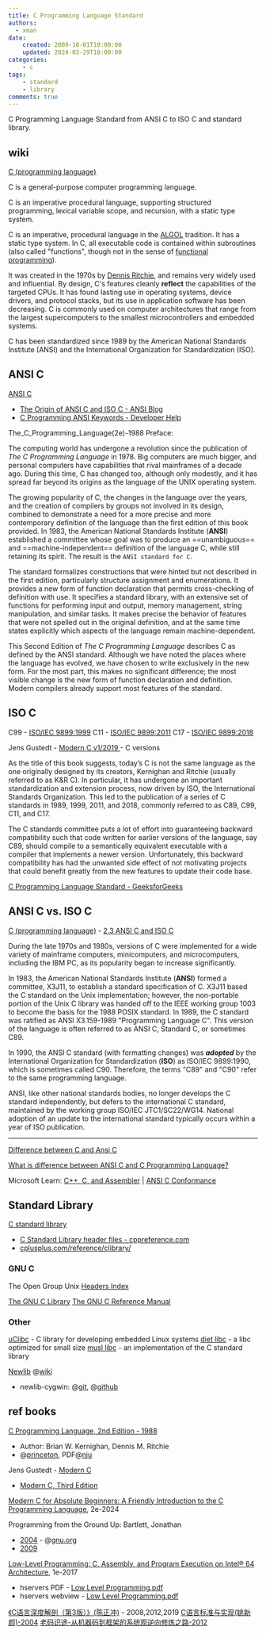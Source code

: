 ```yaml
---
title: C Programming Language Standard
authors:
  - xman
date:
    created: 2009-10-01T10:00:00
    updated: 2024-03-29T10:00:00
categories:
    - c
tags:
    - standard
    - library
comments: true
---
```


C Programming Language Standard from ANSI C to ISO C and standard library.

<!-- more -->

## wiki

[C (programming language)](https://en.wikipedia.org/wiki/C_(programming_language))

C is a general-purpose computer programming language.

C is an imperative procedural language, supporting structured programming, lexical variable scope, and recursion, with a static type system.

C is an imperative, procedural language in the [ALGOL](https://en.wikipedia.org/wiki/ALGOL) tradition. It has a static type system. In C, all executable code is contained within subroutines (also called "functions", though not in the sense of [functional programming](https://en.wikipedia.org/wiki/Functional_programming)).

It was created in the 1970s by [Dennis Ritchie](https://www.bell-labs.com/usr/dmr/www/), and remains very widely used and influential. By design, C's features cleanly **reflect** the capabilities of the targeted CPUs. It has found lasting use in operating systems, device drivers, and protocol stacks, but its use in application software has been decreasing. C is commonly used on computer architectures that range from the largest supercomputers to the smallest microcontrollers and embedded systems.

C has been standardized since 1989 by the American National Standards Institute (ANSI) and the International Organization for Standardization (ISO).

## ANSI C

[ANSI C](https://en.wikipedia.org/wiki/ANSI_C)

- [The Origin of ANSI C and ISO C - ANSI Blog](https://blog.ansi.org/2017/09/origin-ansi-c-iso-c/)
- [C Programming ANSI Keywords - Developer Help](https://developerhelp.microchip.com/xwiki/bin/view/software-tools/c-programming/variables/ansi-keywords/)

The_C_Programming_Language(2e)-1988 Preface:

The computing world has undergone a revolution since the publication of *The C Programming Language* in 1978. Big computers are much bigger, and personal computers have capabilities that rival mainframes of a decade ago. During this time, C has changed too, although only modestly, and it has spread far beyond its origins as the language of the UNIX operating system.

The growing popularity of C, the changes in the language over the years, and the creation of compilers by groups not involved in its design, combined to demonstrate a need for a more precise and more contemporary definition of the language than the first edition of this book provided. In 1983, the American National Standards Institute (**ANSI**) established a committee whose goal was to produce an ==unambiguous== and ==machine-independent== definition of the language C, while still retaining its spirit. The result is the `ANSI standard for C`.

The standard formalizes constructions that were hinted but not described in the first edition, particularly structure assignment and enumerations. It provides a new form of function declaration that permits cross-checking of definition with use. It specifies a standard library, with an extensive set of functions for performing input and output, memory management, string manipulation, and similar tasks. It makes precise the behavior of features that were not spelled out in the original definition, and at the same time states explicitly which aspects of the language remain machine-dependent.

This Second Edition of *The C Programming Language* describes C as defined by the ANSI standard. Although we have noted the places where the language has evolved, we have chosen to write exclusively in the new form. For the most part, this makes no significant difference; the most visible change is the new form of function declaration and definition. Modern compilers already support most features of the standard.

## ISO C

C99 - [ISO/IEC 9899:1999](https://www.iso.org/standard/29237.html)
C11 - [ISO/IEC 9899:2011](https://www.iso.org/standard/57853.html)
C17 - [ISO/IEC 9899:2018](https://www.iso.org/standard/74528.html)

Jens Gustedt - [Modern C v1/2019 ](https://gustedt.gitlabpages.inria.fr/modern-c/) - C versions

As the title of this book suggests, today’s C is not the same language as the one originally designed by its creators, Kernighan and Ritchie (usually referred to as K&R C). In particular, it has undergone an important standardization and extension process, now driven by ISO, the International Standards Organization. This led to the publication of a series of C standards in 1989, 1999, 2011, and 2018, commonly referred to as C89, C99, C11, and C17.

The C standards committee puts a lot of effort into guaranteeing backward compatibility such that code written for earlier versions of the language, say C89, should compile to a semantically equivalent executable with a compiler that implements a newer version. Unfortunately, this backward compatibility has had the unwanted side effect of not motivating projects that could benefit greatly from the new features to update their code base.

[C Programming Language Standard - GeeksforGeeks](https://www.geeksforgeeks.org/c-programming-language-standard/)

## ANSI C vs. ISO C

[C (programming language)](https://en.wikipedia.org/wiki/C_(programming_language)) - [2.3 ANSI C and ISO C](https://en.wikipedia.org/wiki/C_(programming_language)#ANSI_C_and_ISO_C)

During the late 1970s and 1980s, versions of C were implemented for a wide variety of mainframe computers, minicomputers, and microcomputers, including the IBM PC, as its popularity began to increase significantly.

In 1983, the American National Standards Institute (**ANSI**) formed a committee, X3J11, to establish a standard specification of C. X3J11 based the C standard on the Unix implementation; however, the non-portable portion of the Unix C library was handed off to the IEEE working group 1003 to become the basis for the 1988 POSIX standard. In 1989, the C standard was ratified as ANSI X3.159-1989 "Programming Language C". This version of the language is often referred to as ANSI C, Standard C, or sometimes C89.

In 1990, the ANSI C standard (with formatting changes) was ***adopted*** by the International Organization for Standardization (**ISO**) as ISO/IEC 9899:1990, which is sometimes called C90. Therefore, the terms "C89" and "C90" refer to the same programming language.

ANSI, like other national standards bodies, no longer develops the C standard independently, but defers to the international C standard, maintained by the working group ISO/IEC JTC1/SC22/WG14. National adoption of an update to the international standard typically occurs within a year of ISO publication.

---

[Difference between C and Ansi C](https://developerinsider.co/difference-between-c-and-ansi-c/)

[What is difference between ANSI C and C Programming Language?](https://stackoverflow.com/questions/25097010/what-is-difference-between-ansi-c-and-c-programming-language)

Microsoft Learn: [C++, C, and Assembler](https://learn.microsoft.com/en-us/cpp/?view=msvc-170) | [ANSI C Conformance](https://learn.microsoft.com/en-us/cpp/c-runtime-library/ansi-c-compliance?view=msvc-170)

## Standard Library

[C standard library](https://en.wikipedia.org/wiki/C_standard_library)

- [C Standard Library header files - cppreference.com](https://en.cppreference.com/w/c/header)
- [cplusplus.com/reference/clibrary/](https://cplusplus.com/reference/clibrary/)

### GNU C

The Open Group Unix [Headers Index](https://pubs.opengroup.org/onlinepubs/000095399/idx/headers.html)

[The GNU C Library](https://www.gnu.org/software/libc/)
[The GNU C Reference Manual](https://www.gnu.org/software/gnu-c-manual/gnu-c-manual.html)

### Other

[uClibc](https://www.uclibc.org/) - C library for developing embedded Linux systems
[diet libc](https://www.fefe.de/dietlibc/) - a libc optimized for small size
[musl libc](https://musl.libc.org/) - an implementation of the C standard library

[Newlib](https://sourceware.org/newlib/) @[wiki](https://en.wikipedia.org/wiki/Newlib)

- newlib-cygwin: @[git](git://sourceware.org/git/newlib-cygwin.git), @[github](https://github.com/mirror/newlib-cygwin)

## ref books

[C Programming Language, 2nd Edition - 1988](https://www.amazon.com/Programming-Language-2nd-Brian-Kernighan/dp/0131103628/)

- Author: Brian W. Kernighan, Dennis M. Ritchie
- @[princeton](https://www.cs.princeton.edu/~bwk/cbook.html), PDF@[nju](http://cslabcms.nju.edu.cn/problem_solving/images/c/cc/The_C_Programming_Language_%282nd_Edition_Ritchie_Kernighan%29.pdf)

Jens Gustedt - [Modern C](https://gustedt.gitlabpages.inria.fr/modern-c/)

- [Modern C, Third Edition](https://www.manning.com/books/modern-c-third-edition)

[Modern C for Absolute Beginners: A Friendly Introduction to the C Programming Language](https://www.amazon.com/Modern-Absolute-Beginners-Introduction-Programming/dp/1484266420), 2e-2024

Programming from the Ground Up: Bartlett, Jonathan

- [2004](https://www.amazon.com/Programming-Ground-Up-Jonathan-Bartlett/dp/0975283847) - @[gnu.org](https://download-mirror.savannah.gnu.org/releases/pgubook/ProgrammingGroundUp-1-0-booksize.pdf)  
- [2009](https://www.amazon.com/Programming-Ground-Up-Jonathan-Bartlett/dp/1616100648)  

[Low-Level Programming: C, Assembly, and Program Execution on Intel® 64 Architecture](https://www.amazon.com/Low-Level-Programming-Assembly-Execution-Architecture/dp/1484224027), 1e-2017

- hservers PDF - [Low Level Programming.pdf](https://www.hservers.org/kobo/IT/Low%20Level%20Programming.pdf)
- hservers webview - [Low Level Programming.pdf](https://hservers.org/pdfjs/web/viewer.html?file=/kobo/IT/Low%20Level%20Programming.pdf)

[《C语言深度解剖（第3版）》(陈正冲)](https://item.jd.com/12720594.html) - 2008,2012,2019
[C语言标准与实现(姚新颜)-2004](https://att.newsmth.net/nForum/att/CProgramming/3213/245)
[老码识途-从机器码到框架的系统观逆向修炼之路-2012](https://book.douban.com/subject/19930393/)
